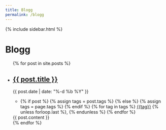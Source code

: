 ```yaml
---
title: Blogg
permalink: /blogg
---
```


<div class="blog">
    <div class="sidebar">
    {% include sidebar.html %}
    </div>
    <h1>Blogg</h1>
    <ul>
        {% for post in site.posts %}
        <li class="blog__post">
            <h2><a href="{{ post.url }}">{{ post.title }}</a></h2>
            <div class="post__date">{{ post.date | date: "%-d %b %Y" }}</div>
            <div class="post__tags">
                <ul>
                    <li>
                        {% if post %}
                            {% assign tags = post.tags %}
                        {% else %}
                            {% assign tags = page.tags %}
                        {% endif %}
                        {% for tag in tags %}
                            <a href="/blogg/tags/{{tag|slugize}}">{{tag}}</a>
                        {% unless forloop.last %},&nbsp;{% endunless %}
                        {% endfor %}
                    </li>
                </ul>
            </div>
            <div class="post__content">
                {{ post.content }}
            </div>
        </li>
        {% endfor %}
    </ul>
</div>